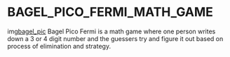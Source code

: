 # BAGEL_PICO_FERMI_MATH_GAME

img[bagel_pic](https://www.messforless.net/wp-content/uploads/2016/01/What-is-bagel-pico-fermi-math-game.jpg)
Bagel Pico Fermi is a math game where one person writes down a 3 or 4 digit number and the guessers try and figure it out based on process of elimination and strategy. 
